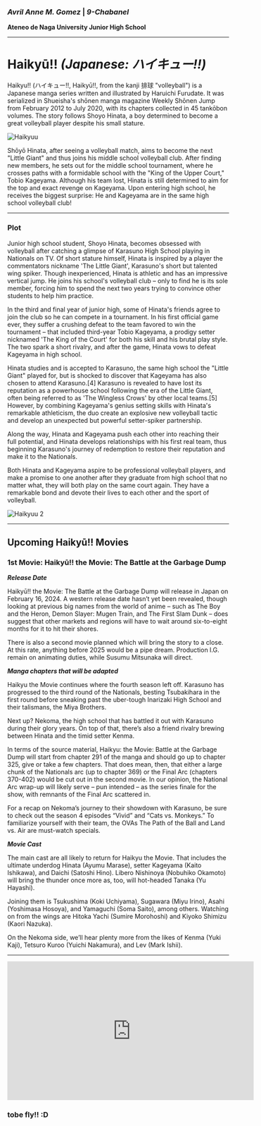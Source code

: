 ### *Avril Anne M. Gomez*  |  *9-Chabanel*
**Ateneo de Naga University Junior High School**

---

# Haikyū!!  *(Japanese: ハイキュー!!)*

Haikyu!! (ハイキュー!!, Haikyū!!, from the kanji 排球 "volleyball") is a Japanese manga series written and illustrated by Haruichi Furudate. It was serialized in Shueisha's shōnen manga magazine Weekly Shōnen Jump from February 2012 to July 2020, with its chapters collected in 45 tankōbon volumes. The story follows Shoyo Hinata, a boy determined to become a great volleyball player despite his small stature.

![Haikyuu](https://static.wikia.nocookie.net/haikyuu/images/6/66/Chapter364.jpg/revision/latest/scale-to-width-down/400?cb=2019090916102)


Shōyō Hinata, after seeing a volleyball match, aims to become the next "Little Giant" and thus joins his middle school volleyball club. After finding new members, he sets out for the middle school tournament, where he crosses paths with a formidable school with the "King of the Upper Court," Tobio Kageyama. Although his team lost, Hinata is still determined to aim for the top and exact revenge on Kageyama. Upon entering high school, he receives the biggest surprise: He and Kageyama are in the same high school volleyball club!

---

### Plot


Junior high school student, Shoyo Hinata, becomes obsessed with volleyball after catching a glimpse of Karasuno High School playing in Nationals on TV. Of short stature himself, Hinata is inspired by a player the commentators nickname 'The Little Giant', Karasuno's short but talented wing spiker. Though inexperienced, Hinata is athletic and has an impressive vertical jump. He joins his school's volleyball club – only to find he is its sole member, forcing him to spend the next two years trying to convince other students to help him practice.

In the third and final year of junior high, some of Hinata's friends agree to join the club so he can compete in a tournament. In his first official game ever, they suffer a crushing defeat to the team favored to win the tournament – that included third-year Tobio Kageyama, a prodigy setter nicknamed 'The King of the Court' for both his skill and his brutal play style. The two spark a short rivalry, and after the game, Hinata vows to defeat Kageyama in high school.

Hinata studies and is accepted to Karasuno, the same high school the "Little Giant" played for, but is shocked to discover that Kageyama has also chosen to attend Karasuno.[4] Karasuno is revealed to have lost its reputation as a powerhouse school following the era of the Little Giant, often being referred to as 'The Wingless Crows' by other local teams.[5] However, by combining Kageyama's genius setting skills with Hinata's remarkable athleticism, the duo create an explosive new volleyball tactic and develop an unexpected but powerful setter-spiker partnership.

Along the way, Hinata and Kageyama push each other into reaching their full potential, and Hinata develops relationships with his first real team, thus beginning Karasuno's journey of redemption to restore their reputation and make it to the Nationals.

Both Hinata and Kageyama aspire to be professional volleyball players, and make a promise to one another after they graduate from high school that no matter what, they will both play on the same court again. They have a remarkable bond and devote their lives to each other and the sport of volleyball.

![Haikyuu 2](https://wallpapers.com/images/hd/karasuno-players-from-haikyuu-teams-3al75qmrfkg4j630.jpg)

---

## Upcoming Haikyū!! Movies

### 1st Movie: Haikyū!! the Movie: The Battle at the Garbage Dump

***Release Date***

Haikyū!! the Movie: The Battle at the Garbage Dump will release in Japan on February 16, 2024. A western release date hasn’t yet been revealed, though looking at previous big names from the world of anime – such as The Boy and the Heron, Demon Slayer: Mugen Train, and The First Slam Dunk – does suggest that other markets and regions will have to wait around six-to-eight months for it to hit their shores.

There is also a second movie planned which will bring the story to a close. At this rate, anything before 2025 would be a pipe dream. Production I.G. remain on animating duties, while Susumu Mitsunaka will direct.

***Manga chapters that will be adapted***

Haikyu the Movie continues where the fourth season left off. Karasuno has progressed to the third round of the Nationals, besting Tsubakihara in the first round before sneaking past the uber-tough Inarizaki High School and their talismans, the Miya Brothers.

Next up? Nekoma, the high school that has battled it out with Karasuno during their glory years. On top of that, there’s also a friend rivalry brewing between Hinata and the timid setter Kenma.

In terms of the source material, Haikyu: the Movie: Battle at the Garbage Dump will start from chapter 291 of the manga and should go up to chapter 325, give or take a few chapters. That does mean, then, that either a large chunk of the Nationals arc (up to chapter 369) or the Final Arc (chapters 370-402) would be cut out in the second movie. In our opinion, the National Arc wrap-up will likely serve – pun intended – as the series finale for the show, with remnants of the Final Arc scattered in.

For a recap on Nekoma’s journey to their showdown with Karasuno, be sure to check out the season 4 episodes “Vivid” and “Cats vs. Monkeys.” To familiarize yourself with their team, the OVAs The Path of the Ball and Land vs. Air are must-watch specials.

***Movie Cast***

The main cast are all likely to return for Haikyu the Movie. That includes the ultimate underdog Hinata (Ayumu Marase), setter Kageyama (Kaito Ishikawa), and Daichi (Satoshi Hino). Libero Nishinoya (Nobuhiko Okamoto) will bring the thunder once more as, too, will hot-headed Tanaka (Yu Hayashi).

Joining them is Tsukushima (Koki Uchiyama), Sugawara (Miyu Irino), Asahi (Yoshimasa Hosoya), and Yamaguchi (Soma Saito), among others. Watching on from the wings are Hitoka Yachi (Sumire Morohoshi) and Kiyoko Shimizu (Kaori Nazuka).

On the Nekoma side, we’ll hear plenty more from the likes of Kenma (Yuki Kaji), Tetsuro Kuroo (Yuichi Nakamura), and Lev (Mark Ishii).

---

<iframe width="560" height="315" src="https://www.youtube.com/embed/VKviyEGvb94?si=YiGvoRqe_h0wNSPC" title="YouTube video player" frameborder="0" allow="accelerometer; autoplay; clipboard-write; encrypted-media; gyroscope; picture-in-picture; web-share" allowfullscreen></iframe>




### tobe fly!! :D


